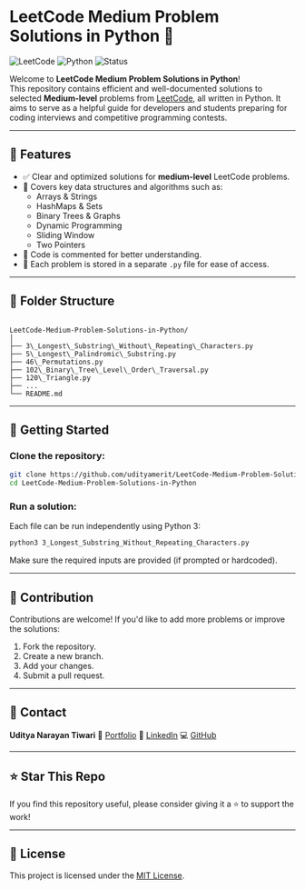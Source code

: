 # LeetCode Medium Problem Solutions in Python 🐍

![LeetCode](https://img.shields.io/badge/LeetCode-Medium%20Problems-orange)
![Python](https://img.shields.io/badge/Language-Python-blue)
![Status](https://img.shields.io/badge/Status-Active-brightgreen)

Welcome to **LeetCode Medium Problem Solutions in Python**!  
This repository contains efficient and well-documented solutions to selected **Medium-level** problems from [LeetCode](https://leetcode.com/), all written in Python. It aims to serve as a helpful guide for developers and students preparing for coding interviews and competitive programming contests.

---

## 📌 Features

- ✅ Clear and optimized solutions for **medium-level** LeetCode problems.
- 🧠 Covers key data structures and algorithms such as:
  - Arrays & Strings
  - HashMaps & Sets
  - Binary Trees & Graphs
  - Dynamic Programming
  - Sliding Window
  - Two Pointers
- 💬 Code is commented for better understanding.
- 📁 Each problem is stored in a separate `.py` file for ease of access.

---

## 📂 Folder Structure

```

LeetCode-Medium-Problem-Solutions-in-Python/
│
├── 3\_Longest\_Substring\_Without\_Repeating\_Characters.py
├── 5\_Longest\_Palindromic\_Substring.py
├── 46\_Permutations.py
├── 102\_Binary\_Tree\_Level\_Order\_Traversal.py
├── 120\_Triangle.py
├── ...
└── README.md

````

---

## 🚀 Getting Started

### Clone the repository:
```bash
git clone https://github.com/udityamerit/LeetCode-Medium-Problem-Solutions-in-Python.git
cd LeetCode-Medium-Problem-Solutions-in-Python
````

### Run a solution:

Each file can be run independently using Python 3:

```bash
python3 3_Longest_Substring_Without_Repeating_Characters.py
```

Make sure the required inputs are provided (if prompted or hardcoded).

---

## 🤝 Contribution

Contributions are welcome!
If you'd like to add more problems or improve the solutions:

1. Fork the repository.
2. Create a new branch.
3. Add your changes.
4. Submit a pull request.

---

## 📧 Contact

**Uditya Narayan Tiwari**
📍 [Portfolio](https://udityanarayantiwari.netlify.app/)
🔗 [LinkedIn](https://www.linkedin.com/in/uditya-narayan-tiwari-562332289/)
💻 [GitHub](https://github.com/udityamerit)

---

## ⭐ Star This Repo

If you find this repository useful, please consider giving it a ⭐ to support the work!

---

## 📝 License

This project is licensed under the [MIT License](LICENSE).

